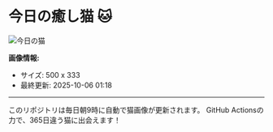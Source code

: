 # 今日の癒し猫 🐱

![今日の猫](https://cdn2.thecatapi.com/images/MjA2NDI0OQ.jpg)

**画像情報:**
- サイズ: 500 x 333
- 最終更新: 2025-10-06 01:18

---

このリポジトリは毎日朝9時に自動で猫画像が更新されます。
GitHub Actionsの力で、365日違う猫に出会えます！
